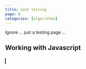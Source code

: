 ```yaml
---
title: Just testing
page: 8
categories: [algorithms]
---
```


Ignore ... just a testing page ...

## Working with Javascript

<h3 id="heading"></h3>
<p id="paragraph"></p>
<canvas id="canvas" width="600" height="300" style="background-color:#fff; border: 1px solid black;">
</canvas>



<script src="{{ site.baseurl }}/assets/js/testing.js"></script>

<script src="{{ site.baseurl }}/assets/js/bsort.js"></script>

<!-- <script>clock();</script> -->
<!-- <script>
    document.getElementById("paragraph").textContent = "Hello, world!";
    var element = document.createElement("p");
    element.textContent = "Hello, again ...";
    document.appendChild(element);
</script> -->

<script>
    let a = 10;
    console.log("a has the value ", a);
    const b = 5;
    console.log(`b has the value ${b}`, b);
    let c = 42;
    
    // const square = function(a) {
    //     return a * a;
    // };

    const square = (x) => {
        return x * x;
    }
    const square2 = x => x * x;
    console.log(square2(b));
    console.log(c);
</script>